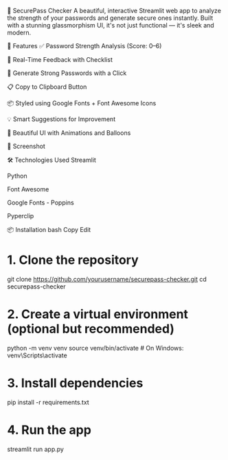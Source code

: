 🔐 SecurePass Checker
A beautiful, interactive Streamlit web app to analyze the strength of your passwords and generate secure ones instantly. Built with a stunning glassmorphism UI, it's not just functional — it's sleek and modern.

🚀 Features
✅ Password Strength Analysis (Score: 0–6)

🔁 Real-Time Feedback with Checklist

🔐 Generate Strong Passwords with a Click

📋 Copy to Clipboard Button

📦 Styled using Google Fonts + Font Awesome Icons

💡 Smart Suggestions for Improvement

🎈 Beautiful UI with Animations and Balloons

📸 Screenshot

🛠️ Technologies Used
Streamlit

Python

Font Awesome

Google Fonts - Poppins

Pyperclip

📦 Installation
bash
Copy
Edit
# 1. Clone the repository
git clone https://github.com/yourusername/securepass-checker.git
cd securepass-checker

# 2. Create a virtual environment (optional but recommended)
python -m venv venv
source venv/bin/activate  # On Windows: venv\Scripts\activate

# 3. Install dependencies
pip install -r requirements.txt

# 4. Run the app
streamlit run app.py
